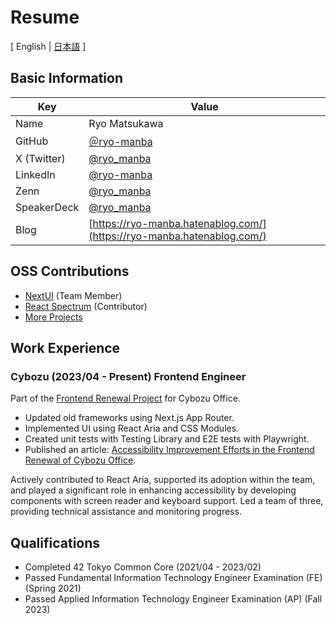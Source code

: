 # Resume

[ English | [日本語](/README-ja.md) ]

## Basic Information

| Key         | Value                                       |
| ----------- | ------------------------------------------- |
| Name        | Ryo Matsukawa                               |
| GitHub      | [＠ryo-manba](https://github.com/ryo-manba) |
| X (Twitter) | [@ryo_manba](https://x.com/ryo_manba)       |
| LinkedIn    | [@ryo-manba](https://www.linkedin.com/in/ryo-manba/) |
| Zenn        | [@ryo_manba](https://zenn.dev/ryo_manba)    |
| SpeakerDeck | [@ryo_manba](https://speakerdeck.com/ryo_manba) |
| Blog        | [https://ryo-manba.hatenablog.com/](https://ryo-manba.hatenablog.com/) |

## OSS Contributions

- [NextUI](https://github.com/nextui-org/nextui) (Team Member)
- [React Spectrum](https://github.com/adobe/react-spectrum) (Contributor)
- [More Projects](https://github.com/ryo-manba)

## Work Experience

### Cybozu (2023/04 - Present) Frontend Engineer

Part of the [Frontend Renewal Project](https://blog.cybozu.io/entry/2023/09/25/080000) for Cybozu Office.

- Updated old frameworks using Next.js App Router.
- Implemented UI using React Aria and CSS Modules.
- Created unit tests with Testing Library and E2E tests with Playwright.
- Published an article: [Accessibility Improvement Efforts in the Frontend Renewal of Cybozu Office](https://blog.cybozu.io/entry/2023/12/01/080000).

Actively contributed to React Aria, supported its adoption within the team, and played a significant role in enhancing accessibility by developing components with screen reader and keyboard support. Led a team of three, providing technical assistance and monitoring progress.

## Qualifications

- Completed 42 Tokyo Common Core (2021/04 - 2023/02)
- Passed Fundamental Information Technology Engineer Examination (FE) (Spring 2021)
- Passed Applied Information Technology Engineer Examination (AP) (Fall 2023)
